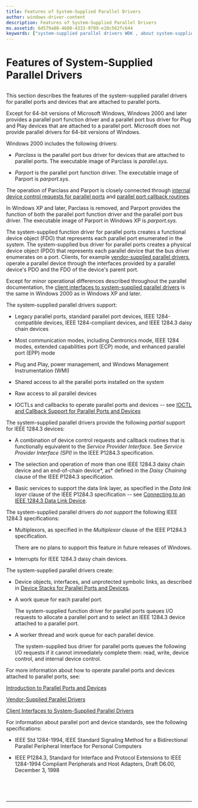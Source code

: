 ```yaml
---
title: Features of System-Supplied Parallel Drivers
author: windows-driver-content
description: Features of System-Supplied Parallel Drivers
ms.assetid: 6d579a88-4608-4333-9789-e10c562fc644
keywords: ["system-supplied parallel drivers WDK , about system-supplied parallel drivers", "Parclass driver", "Parport driver", "functional device objects WDK ports", "FDOs WDK ports", "IEEE 1284 WDK"]
---
```


# Features of System-Supplied Parallel Drivers


## <a href="" id="ddk-features-of-system-supplied-parallel-drivers-kg"></a>


This section describes the features of the system-supplied parallel drivers for parallel ports and devices that are attached to parallel ports.

Except for 64-bit versions of Microsoft Windows, Windows 2000 and later provides a parallel port function driver and a parallel port bus driver for Plug and Play devices that are attached to a parallel port. Microsoft does not provide parallel drivers for 64-bit versions of Windows.

Windows 2000 includes the following drivers:

-   *Parclass* is the parallel port bus driver for devices that are attached to parallel ports. The executable image of Parclass is *parallel.sys*.

-   *Parport* is the parallel port function driver. The executable image of Parport is *parport.sys*.

The operation of Parclass and Parport is closely connected through [internal device control requests for parallel ports](https://msdn.microsoft.com/library/windows/hardware/ff543963) and [parallel port callback routines](https://msdn.microsoft.com/library/windows/hardware/ff544307).

In Windows XP and later, Parclass is removed, and Parport provides the function of both the parallel port function driver and the parallel port bus driver. The executable image of Parport in Windows XP is *parport.sys*.

The system-supplied function driver for parallel ports creates a functional device object (FDO) that represents each parallel port enumerated in the system. The system-supplied bus driver for parallel ports creates a physical device object (PDO) that represents each parallel device that the bus driver enumerates on a port. Clients, for example [vendor-supplied parallel drivers](vendor-supplied-parallel-drivers.md), operate a parallel device through the interfaces provided by a parallel device's PDO and the FDO of the device's parent port.

Except for minor operational differences described throughout the parallel documentation, the [client interfaces to system-supplied parallel drivers](https://msdn.microsoft.com/library/windows/hardware/ff543926) is the same in Windows 2000 as in Windows XP and later.

The system-supplied parallel drivers support:

-   Legacy parallel ports, standard parallel port devices, IEEE 1284-compatible devices, IEEE 1284-compliant devices, and IEEE 1284.3 daisy chain devices

-   Most communication modes, including Centronics mode, IEEE 1284 modes, extended capabilities port (ECP) mode, and enhanced parallel port (EPP) mode

-   Plug and Play, power management, and Windows Management Instrumentation (WMI)

-   Shared access to all the parallel ports installed on the system

-   Raw access to all parallel devices

-   IOCTLs and callbacks to operate parallel ports and devices -- see [IOCTL and Callback Support for Parallel Ports and Devices](ioctl-and-callback-support-for-parallel-ports-and-devices.md)

The system-supplied parallel drivers provide the following *partial* support for IEEE 1284.3 devices:

-   A combination of device control requests and callback routines that is functionally equivalent to the *Service Provider Interface*. See *Service Provider Interface (SPI)* in the IEEE P1284.3 specification.

-   The selection and operation of more than one IEEE 1284.3 daisy chain device and an end-of-chain device*, as* defined in the *Daisy Chaining* clause of the IEEE P1284.3 specification.

-   Basic services to support the data link layer, as specified in the *Data link layer* clause of the IEEE P1284.3 specification -- see [Connecting to an IEEE 1284.3 Data Link Device](connecting-to-an-ieee-1284-3-data-link-device.md).

The system-supplied parallel drivers *do not support* the following IEEE 1284.3 specifications:

-   Multiplexors, as specified in the *Multiplexor* clause of the IEEE P1284.3 specification.

    There are no plans to support this feature in future releases of Windows.

-   Interrupts for IEEE 1284.3 daisy chain devices.

The system-supplied parallel drivers create:

-   Device objects, interfaces, and unprotected symbolic links, as described in [Device Stacks for Parallel Ports and Devices](device-stacks-for-parallel-ports-and-devices.md).

-   A work queue for each parallel port.

    The system-supplied function driver for parallel ports queues I/O requests to allocate a parallel port and to select an IEEE 1284.3 device attached to a parallel port.

-   A worker thread and work queue for each parallel device.

    The system-supplied bus driver for parallel ports queues the following I/O requests if it cannot immediately complete them: read, write, device control, and internal device control.

For more information about how to operate parallel ports and devices attached to parallel ports, see:

[Introduction to Parallel Ports and Devices](introduction-to-parallel-ports-and-devices.md)

[Vendor-Supplied Parallel Drivers](vendor-supplied-parallel-drivers.md)

[Client Interfaces to System-Supplied Parallel Drivers](https://msdn.microsoft.com/library/windows/hardware/ff543926)

For information about parallel port and device standards, see the following specifications:

-   IEEE Std 1284-1994, IEEE Standard Signaling Method for a Bidirectional Parallel Peripheral Interface for Personal Computers

-   IEEE P1284.3, Standard for Interface and Protocol Extensions to IEEE 1284-1994 Compliant Peripherals and Host Adapters, Draft D6.00, December 3, 1998

 

 


--------------------


